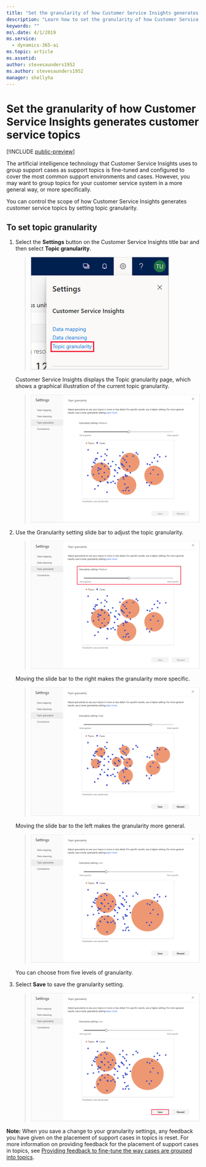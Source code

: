 ```yaml
---
title: "Set the granularity of how Customer Service Insights generates customer service topics"
description: "Learn how to set the granularity of how Customer Service Insights generates customer service topics."
keywords: ""
ms\.date: 4/1/2019
ms.service:
  - dynamics-365-ai
ms.topic: article
ms.assetid: 
author: stevesaunders1952
ms.author: stevesaunders1952
manager: shellyha
---
```


# Set the granularity of how Customer Service Insights generates customer service topics

[!INCLUDE [public-preview](../includes/public-preview.md)]

The artificial intelligence technology that Customer Service Insights uses to group support cases as support topics is fine-tuned and configured to cover the most common support environments and cases. However, you may want to group topics for your customer service system in a more general way, or more specifically.

You can control the scope of how Customer Service Insights generates customer service topics by setting topic granularity.

## To set topic granularity

1. Select the **Settings** button on the Customer Service Insights title bar and then select **Topic granularity**.

   > ![Select granularity](media/select-granularity.png)

   Customer Service Insights displays the Topic granularity page, which shows a graphical illustration of the current topic granularity.

   > ![Granularity page](media/granularity-page.png)

2. Use the Granularity setting slide bar to adjust the topic granularity.

   > ![Granularity slide bar](media/granularity-slide-bar.png)

   Moving the slide bar to the right makes the granularity more specific.

   > ![More granular](media/more-granular.png)

   Moving the slide bar to the left makes the granularity more general.

   > ![Less granular](media/less-granular.png)

   You can choose from five levels of granularity.

3. Select **Save** to save the granularity setting.

   > ![Save granularity](media/save-granularity.png)

**Note:**  When you save a change to your granularity settings, any feedback you have given on the placement of support cases in topics is reset. For more information on providing feedback for the placement of support cases in topics, see [Providing feedback to fine-tune the way cases are grouped into topics](topics-page.md#providing-feedback-to-fine-tune-the-way-cases-are-grouped-into-topics).
